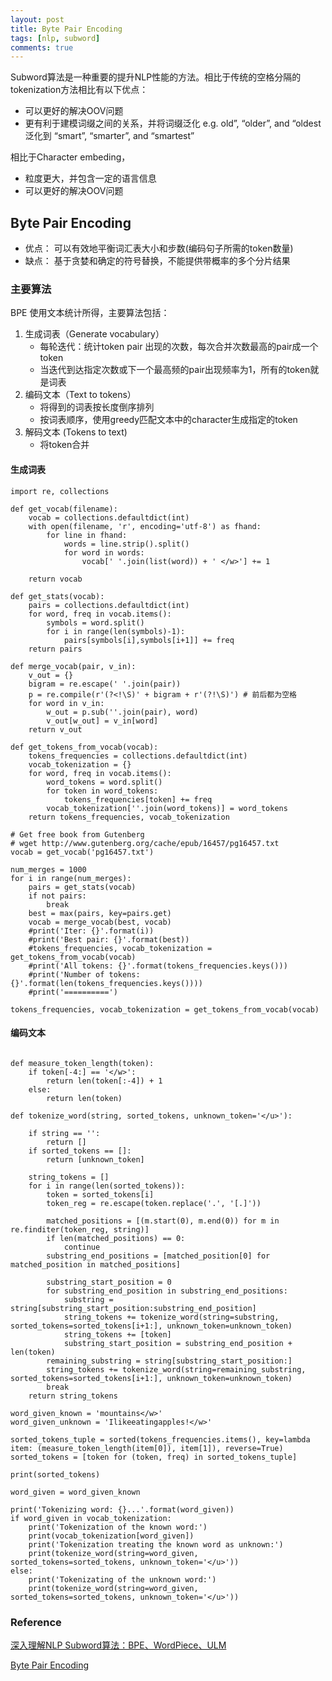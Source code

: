 ```yaml
---
layout: post
title: Byte Pair Encoding
tags: [nlp, subword]
comments: true
---
```


Subword算法是一种重要的提升NLP性能的方法。相比于传统的空格分隔的tokenization方法相比有以下优点：
* 可以更好的解决OOV问题
* 更有利于建模词缀之间的关系，并将词缀泛化
  e.g. old”, “older”, and “oldest 泛化到 “smart”, “smarter”, and “smartest”

相比于Character embeding，
* 粒度更大，并包含一定的语言信息
* 可以更好的解决OOV问题

## Byte Pair Encoding
* 优点：
    可以有效地平衡词汇表大小和步数(编码句子所需的token数量)
* 缺点：
    基于贪婪和确定的符号替换，不能提供带概率的多个分片结果

### 主要算法
BPE 使用文本统计所得，主要算法包括：
1. 生成词表（Generate vocabulary）
    * 每轮迭代：统计token pair 出现的次数，每次合并次数最高的pair成一个token
    * 当迭代到达指定次数或下一个最高频的pair出现频率为1，所有的token就是词表
2. 编码文本（Text to tokens）
    * 将得到的词表按长度倒序排列
    * 按词表顺序，使用greedy匹配文本中的character生成指定的token
3. 解码文本 (Tokens to text)
    * 将token合并

#### 生成词表

~~~
import re, collections

def get_vocab(filename):
    vocab = collections.defaultdict(int)
    with open(filename, 'r', encoding='utf-8') as fhand:
        for line in fhand:
            words = line.strip().split()
            for word in words:
                vocab[' '.join(list(word)) + ' </w>'] += 1

    return vocab

def get_stats(vocab):
    pairs = collections.defaultdict(int)
    for word, freq in vocab.items():
        symbols = word.split()
        for i in range(len(symbols)-1):
            pairs[symbols[i],symbols[i+1]] += freq
    return pairs

def merge_vocab(pair, v_in):
    v_out = {}
    bigram = re.escape(' '.join(pair))
    p = re.compile(r'(?<!\S)' + bigram + r'(?!\S)') # 前后都为空格
    for word in v_in:
        w_out = p.sub(''.join(pair), word)
        v_out[w_out] = v_in[word]
    return v_out

def get_tokens_from_vocab(vocab):
    tokens_frequencies = collections.defaultdict(int)
    vocab_tokenization = {}
    for word, freq in vocab.items():
        word_tokens = word.split()
        for token in word_tokens:
            tokens_frequencies[token] += freq
        vocab_tokenization[''.join(word_tokens)] = word_tokens
    return tokens_frequencies, vocab_tokenization

# Get free book from Gutenberg
# wget http://www.gutenberg.org/cache/epub/16457/pg16457.txt
vocab = get_vocab('pg16457.txt')

num_merges = 1000
for i in range(num_merges):
    pairs = get_stats(vocab)
    if not pairs:
        break
    best = max(pairs, key=pairs.get)
    vocab = merge_vocab(best, vocab)
    #print('Iter: {}'.format(i))
    #print('Best pair: {}'.format(best))
    #tokens_frequencies, vocab_tokenization = get_tokens_from_vocab(vocab)
    #print('All tokens: {}'.format(tokens_frequencies.keys()))
    #print('Number of tokens: {}'.format(len(tokens_frequencies.keys())))
    #print('==========')

tokens_frequencies, vocab_tokenization = get_tokens_from_vocab(vocab)
~~~

#### 编码文本
~~~

def measure_token_length(token):
    if token[-4:] == '</w>':
        return len(token[:-4]) + 1
    else:
        return len(token)

def tokenize_word(string, sorted_tokens, unknown_token='</u>'):
    
    if string == '':
        return []
    if sorted_tokens == []:
        return [unknown_token]

    string_tokens = []
    for i in range(len(sorted_tokens)):
        token = sorted_tokens[i]
        token_reg = re.escape(token.replace('.', '[.]'))

        matched_positions = [(m.start(0), m.end(0)) for m in re.finditer(token_reg, string)]
        if len(matched_positions) == 0:
            continue
        substring_end_positions = [matched_position[0] for matched_position in matched_positions]

        substring_start_position = 0
        for substring_end_position in substring_end_positions:
            substring = string[substring_start_position:substring_end_position]
            string_tokens += tokenize_word(string=substring, sorted_tokens=sorted_tokens[i+1:], unknown_token=unknown_token)
            string_tokens += [token]
            substring_start_position = substring_end_position + len(token)
        remaining_substring = string[substring_start_position:]
        string_tokens += tokenize_word(string=remaining_substring, sorted_tokens=sorted_tokens[i+1:], unknown_token=unknown_token)
        break
    return string_tokens

word_given_known = 'mountains</w>'
word_given_unknown = 'Ilikeeatingapples!</w>'

sorted_tokens_tuple = sorted(tokens_frequencies.items(), key=lambda item: (measure_token_length(item[0]), item[1]), reverse=True)
sorted_tokens = [token for (token, freq) in sorted_tokens_tuple]

print(sorted_tokens)

word_given = word_given_known 

print('Tokenizing word: {}...'.format(word_given))
if word_given in vocab_tokenization:
    print('Tokenization of the known word:')
    print(vocab_tokenization[word_given])
    print('Tokenization treating the known word as unknown:')
    print(tokenize_word(string=word_given, sorted_tokens=sorted_tokens, unknown_token='</u>'))
else:
    print('Tokenizating of the unknown word:')
    print(tokenize_word(string=word_given, sorted_tokens=sorted_tokens, unknown_token='</u>'))

~~~


### Reference
[深入理解NLP Subword算法：BPE、WordPiece、ULM](https://zhuanlan.zhihu.com/p/86965595)

[Byte Pair Encoding](https://leimao.github.io/blog/Byte-Pair-Encoding/)
